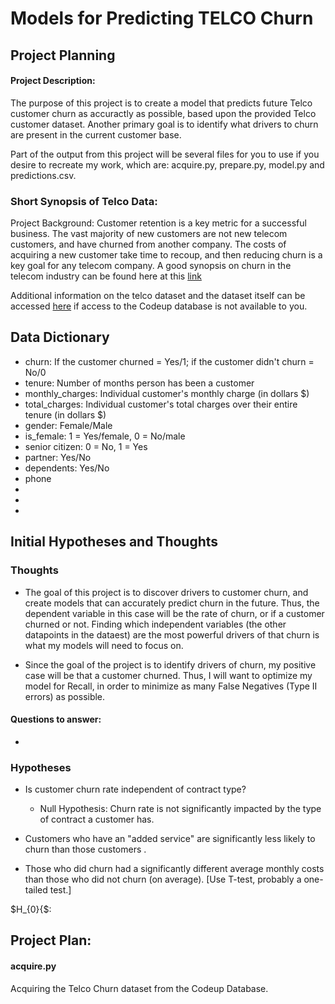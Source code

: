 # Models for Predicting TELCO Churn

## Project Planning
#### Project Description:
The purpose of this project is to create a model that predicts future Telco customer churn as accuractly as possible, based upon the provided Telco customer dataset. Another primary goal is to identify what drivers to churn are present in the current customer base.

Part of the output from this project will be several files for you to use if you desire to recreate my work, which are: acquire.py, prepare.py, model.py and predictions.csv.

### Short Synopsis of Telco Data:
Project Background:
Customer retention is a key metric for a successful business. The vast majority of new customers are not new telecom customers, and have churned from another company. The costs of acquiring a new customer take time to recoup, and then reducing churn is a key goal for any telecom company.
A good synopsis on churn in the telecom industry can be found here at this [link](http://www.dbmarketing.com/telecom/churnreduction.html#:~:text=Wireless%20companies%20today%20measure%20voluntary,10%20percent%20and%2067%20percent.)

Additional information on the telco dataset and the dataset itself can be accessed [here](https://www.kaggle.com/blastchar/telco-customer-churn) if access to the Codeup database is not available to you.


## Data Dictionary
- churn: If the customer churned = Yes/1; if the customer didn't churn = No/0
- tenure: Number of months person has been a customer
- monthly_charges: Individual customer's monthly charge (in dollars $)
- total_charges: Individual customer's total charges over their entire tenure (in dollars $)
- gender: Female/Male
- is_female: 1 = Yes/female, 0 = No/male
- senior citizen: 0 = No, 1 = Yes
- partner: Yes/No
- dependents: Yes/No
- phone
- 
- 
- 




## Initial Hypotheses and Thoughts

### Thoughts
- The goal of this project is to discover drivers to customer churn, and create models that can accurately predict churn in the future. Thus, the dependent variable in this case will be the rate of churn, or if a customer churned or not. Finding which independent variables (the other datapoints in the dataest) are the most powerful drivers of that churn is what my models will need to focus on. 

- Since the goal of the project is to identify drivers of churn, my positive case will be that a customer churned. Thus, I will want to optimize my model for Recall, in order to minimize as many False Negatives (Type II errors) as possible.

#### Questions to answer:
- 



### Hypotheses

- Is customer churn rate independent of contract type?
    - Null Hypothesis: Churn rate is not significantly impacted by the type of contract a customer has.

- Customers who have an "added service" are significantly less likely to churn than those customers .

- Those who did churn had a significantly different average monthly costs than those who did not churn (on average). [Use T-test, probably a one-tailed test.]

$H_{0}{$: 



## Project Plan:

#### acquire.py
Acquiring the Telco Churn dataset from the Codeup Database.

